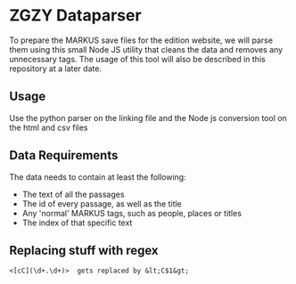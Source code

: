 # ZGZY Dataparser
To prepare the MARKUS save files for the edition website, we will parse them using this small Node JS utility that cleans the data and removes any unnecessary 
tags. The usage of this tool will also be described in this repository at a later date.

## Usage
Use the python parser on the linking file and the Node js conversion tool on the html and csv files

## Data Requirements
The data needs to contain at least the following:
- The text of all the passages
- The id of every passage, as well as the title
- Any 'normal' MARKUS tags, such as people, places or titles
- The index of that specific text

## Replacing stuff with regex
```
<[cC](\d+.\d+)>  gets replaced by &lt;C$1&gt;
```